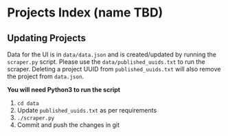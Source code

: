 # Projects Index (name TBD)

## Updating Projects

Data for the UI is in `data/data.json` and is created/updated by running the `scraper.py` script. Please use the `data/published_uuids.txt` to run the scraper. Deleting a project UUID from `published_uuids.txt` will also remove the project from `data.json`.

**You will need Python3 to run the script**

1. `cd data`
2. Update `published_uuids.txt` as per requirements
3. `./scraper.py`
4. Commit and push the changes in git
